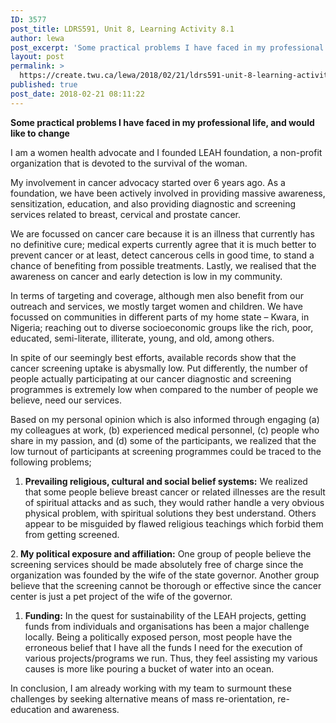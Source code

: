 ```yaml
---
ID: 3577
post_title: LDRS591, Unit 8, Learning Activity 8.1
author: lewa
post_excerpt: 'Some practical problems I have faced in my professional life, and would like to change I am a women health advocate and I founded LEAH foundation, a non-profit organization that is devoted to the survival of the woman. My involvement... <a href="https://create.twu.ca/lewa/2018/02/21/ldrs591-unit-8-learning-activity-8-1/"> Continue Reading &rarr;</a>'
layout: post
permalink: >
  https://create.twu.ca/lewa/2018/02/21/ldrs591-unit-8-learning-activity-8-1/
published: true
post_date: 2018-02-21 08:11:22
---
```

<strong>Some practical problems I have faced in my professional life, and would like to change</strong>

I am a women health advocate and I founded LEAH foundation, a non-profit organization that is devoted to the survival of the woman.

My involvement in cancer advocacy started over 6 years ago. As a foundation, we have been actively involved in providing massive awareness, sensitization, education, and also providing diagnostic and screening services related to breast, cervical and prostate cancer.

We are focussed on cancer care because it is an illness that currently has no definitive cure; medical experts currently agree that it is much better to prevent cancer or at least, detect cancerous cells in good time, to stand a chance of benefiting from possible treatments. Lastly, we realised that the awareness on cancer and early detection is low in my community.

In terms of targeting and coverage, although men also benefit from our outreach and services, we mostly target women and children. We have focussed on communities in different parts of my home state – Kwara, in Nigeria; reaching out to diverse socioeconomic groups like the rich, poor, educated, semi-literate, illiterate, young, and old, among others.

In spite of our seemingly best efforts, available records show that the cancer screening uptake is abysmally low. Put differently, the number of people actually participating at our cancer diagnostic and screening programmes is extremely low when compared to the number of people we believe, need our services.

Based on my personal opinion which is also informed through engaging (a) my colleagues at work, (b) experienced medical personnel, (c) people who share in my passion, and (d) some of the participants, we realized that the low turnout of participants at screening programmes could be traced to the following problems;

<ol>
<li><strong>Prevailing religious, cultural and social belief systems:</strong> We realized that some people believe breast cancer or related illnesses are the result of spiritual attacks and as such, they would rather handle a very obvious physical problem, with spiritual solutions they best understand. Others appear to be misguided by flawed religious teachings which forbid them from getting screened.</li>
</ol>

2.<strong> My political exposure and affiliation:</strong> One group of people believe the screening services should be made absolutely free of charge since the organization was founded by the wife of the state governor. Another group believe that the screening cannot be thorough or effective since the cancer center is just a pet project of the wife of the governor.

<ol>
<li><strong>Funding:</strong> In the quest for sustainability of the LEAH projects, getting funds from individuals and organisations has been a major challenge locally. Being a politically exposed person, most people have the erroneous belief that I have all the funds I need for the execution of various projects/programs we run. Thus, they feel assisting my various causes is more like pouring a bucket of water into an ocean.</li>
</ol>

In conclusion, I am already working with my team to surmount these challenges by seeking alternative means of mass re-orientation, re-education and awareness.

&nbsp;